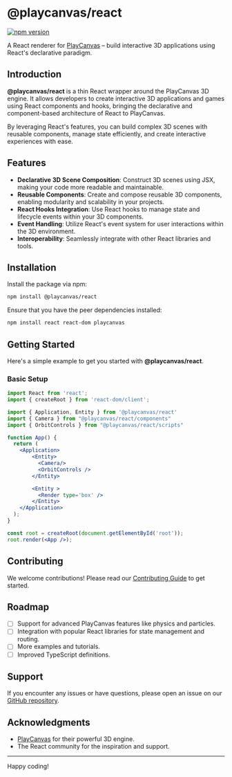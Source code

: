 # @playcanvas/react

[![npm version](https://img.shields.io/npm/v/@playcanvas/react.svg)](https://www.npmjs.com/package/@playcanvas/react)

A React renderer for [PlayCanvas](https://github.com/playcanvas/engine) – build interactive 3D applications using React's declarative paradigm.

## Introduction

**@playcanvas/react** is a thin React wrapper around the PlayCanvas 3D engine. It allows developers to create interactive 3D applications and games using React components and hooks, bringing the declarative and component-based architecture of React to PlayCanvas.

By leveraging React's features, you can build complex 3D scenes with reusable components, manage state efficiently, and create interactive experiences with ease.

## Features

- **Declarative 3D Scene Composition**: Construct 3D scenes using JSX, making your code more readable and maintainable.
- **Reusable Components**: Create and compose reusable 3D components, enabling modularity and scalability in your projects.
- **React Hooks Integration**: Use React hooks to manage state and lifecycle events within your 3D components.
- **Event Handling**: Utilize React's event system for user interactions within the 3D environment.
- **Interoperability**: Seamlessly integrate with other React libraries and tools.

## Installation

Install the package via npm:

```bash
npm install @playcanvas/react
```

Ensure that you have the peer dependencies installed:

```bash
npm install react react-dom playcanvas
```

## Getting Started

Here's a simple example to get you started with **@playcanvas/react**.

### Basic Setup

```jsx
import React from 'react';
import { createRoot } from 'react-dom/client';

import { Application, Entity } from '@playcanvas/react'
import { Camera } from "@playcanvas/react/components"
import { OrbitControls } from "@playcanvas/react/scripts"

function App() {
  return (
    <Application>
        <Entity>
          <Camera/>
          <OrbitControls />
        </Entity>

        <Entity >
          <Render type='box' />
        </Entity>
    </Application>
  );
}

const root = createRoot(document.getElementById('root'));
root.render(<App />);
```

## Contributing

We welcome contributions! Please read our [Contributing Guide](https://github.com/playcanvas/engine/blob/main/.github/CONTRIBUTING.md) to get started.

## Roadmap

- [ ] Support for advanced PlayCanvas features like physics and particles.
- [ ] Integration with popular React libraries for state management and routing.
- [ ] More examples and tutorials.
- [ ] Improved TypeScript definitions.

## Support

If you encounter any issues or have questions, please open an issue on our [GitHub repository](https://github.com/playcanvas/playcanvas-react/issues).

## Acknowledgments

- [PlayCanvas](https://playcanvas.com/) for their powerful 3D engine.
- The React community for the inspiration and support.

---

Happy coding!